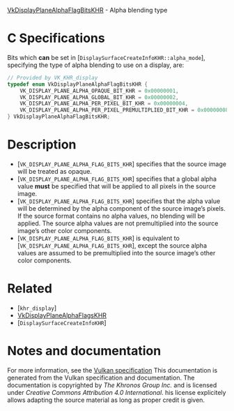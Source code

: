 [VkDisplayPlaneAlphaFlagBitsKHR](https://www.khronos.org/registry/vulkan/specs/1.3-extensions/man/html/VkDisplayPlaneAlphaFlagBitsKHR.html) - Alpha blending type

# C Specifications
Bits which  **can**  be set in
[`DisplaySurfaceCreateInfoKHR::alpha_mode`], specifying the type of
alpha blending to use on a display, are:
```c
// Provided by VK_KHR_display
typedef enum VkDisplayPlaneAlphaFlagBitsKHR {
    VK_DISPLAY_PLANE_ALPHA_OPAQUE_BIT_KHR = 0x00000001,
    VK_DISPLAY_PLANE_ALPHA_GLOBAL_BIT_KHR = 0x00000002,
    VK_DISPLAY_PLANE_ALPHA_PER_PIXEL_BIT_KHR = 0x00000004,
    VK_DISPLAY_PLANE_ALPHA_PER_PIXEL_PREMULTIPLIED_BIT_KHR = 0x00000008,
} VkDisplayPlaneAlphaFlagBitsKHR;
```

# Description
- [`VK_DISPLAY_PLANE_ALPHA_FLAG_BITS_KHR`] specifies that the source image will be treated as opaque.
- [`VK_DISPLAY_PLANE_ALPHA_FLAG_BITS_KHR`] specifies that a global alpha value  **must**  be specified that will be applied to all pixels in the source image.
- [`VK_DISPLAY_PLANE_ALPHA_FLAG_BITS_KHR`] specifies that the alpha value will be determined by the alpha component of the source image’s pixels. If the source format contains no alpha values, no blending will be applied. The source alpha values are not premultiplied into the source image’s other color components.
- [`VK_DISPLAY_PLANE_ALPHA_FLAG_BITS_KHR`] is equivalent to [`VK_DISPLAY_PLANE_ALPHA_FLAG_BITS_KHR`], except the source alpha values are assumed to be premultiplied into the source image’s other color components.

# Related
- [`khr_display`]
- [VkDisplayPlaneAlphaFlagsKHR]()
- [`DisplaySurfaceCreateInfoKHR`]

# Notes and documentation
For more information, see the [Vulkan specification](https://www.khronos.org/registry/vulkan/specs/1.3-extensions/html/vkspec.html)
This documentation is generated from the Vulkan specification and documentation.
The documentation is copyrighted by *The Khronos Group Inc.* and is licensed under *Creative Commons Attribution 4.0 International*.
his license explicitely allows adapting the source material as long as proper credit is given.
        